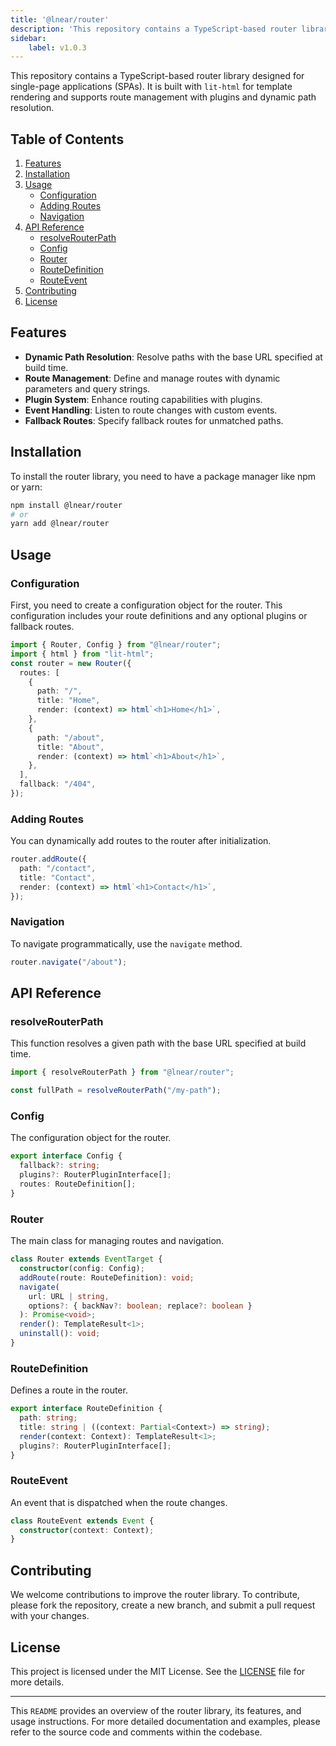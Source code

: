 ```yaml
---
title: '@lnear/router'
description: 'This repository contains a TypeScript-based router library designed for single-page applications (SPAs). It is built with `lit-html` for template rendering...'
sidebar:
    label: v1.0.3
---
```

This repository contains a TypeScript-based router library designed for single-page applications (SPAs). It is built with `lit-html` for template rendering and supports route management with plugins and dynamic path resolution.

## Table of Contents

1. [Features](#features)
2. [Installation](#installation)
3. [Usage](#usage)
   - [Configuration](#configuration)
   - [Adding Routes](#adding-routes)
   - [Navigation](#navigation)
4. [API Reference](#api-reference)
   - [resolveRouterPath](#resolverouterpath)
   - [Config](#config)
   - [Router](#router)
   - [RouteDefinition](#routedefinition)
   - [RouteEvent](#routeevent)
5. [Contributing](#contributing)
6. [License](#license)

## Features

- **Dynamic Path Resolution**: Resolve paths with the base URL specified at build time.
- **Route Management**: Define and manage routes with dynamic parameters and query strings.
- **Plugin System**: Enhance routing capabilities with plugins.
- **Event Handling**: Listen to route changes with custom events.
- **Fallback Routes**: Specify fallback routes for unmatched paths.

## Installation

To install the router library, you need to have a package manager like npm or yarn:

```sh
npm install @lnear/router
# or
yarn add @lnear/router
```

## Usage

### Configuration

First, you need to create a configuration object for the router. This configuration includes your route definitions and any optional plugins or fallback routes.

```typescript
import { Router, Config } from "@lnear/router";
import { html } from "lit-html";
const router = new Router({
  routes: [
    {
      path: "/",
      title: "Home",
      render: (context) => html`<h1>Home</h1>`,
    },
    {
      path: "/about",
      title: "About",
      render: (context) => html`<h1>About</h1>`,
    },
  ],
  fallback: "/404",
});
```

### Adding Routes

You can dynamically add routes to the router after initialization.

```typescript
router.addRoute({
  path: "/contact",
  title: "Contact",
  render: (context) => html`<h1>Contact</h1>`,
});
```

### Navigation

To navigate programmatically, use the `navigate` method.

```typescript
router.navigate("/about");
```

## API Reference

### resolveRouterPath

This function resolves a given path with the base URL specified at build time.

```typescript
import { resolveRouterPath } from "@lnear/router";

const fullPath = resolveRouterPath("/my-path");
```

### Config

The configuration object for the router.

```typescript
export interface Config {
  fallback?: string;
  plugins?: RouterPluginInterface[];
  routes: RouteDefinition[];
}
```

### Router

The main class for managing routes and navigation.

```typescript
class Router extends EventTarget {
  constructor(config: Config);
  addRoute(route: RouteDefinition): void;
  navigate(
    url: URL | string,
    options?: { backNav?: boolean; replace?: boolean }
  ): Promise<void>;
  render(): TemplateResult<1>;
  uninstall(): void;
}
```

### RouteDefinition

Defines a route in the router.

```typescript
export interface RouteDefinition {
  path: string;
  title: string | ((context: Partial<Context>) => string);
  render(context: Context): TemplateResult<1>;
  plugins?: RouterPluginInterface[];
}
```

### RouteEvent

An event that is dispatched when the route changes.

```typescript
class RouteEvent extends Event {
  constructor(context: Context);
}
```

## Contributing

We welcome contributions to improve the router library. To contribute, please fork the repository, create a new branch, and submit a pull request with your changes.

## License

This project is licensed under the MIT License. See the [LICENSE](LICENSE) file for more details.

---

This `README` provides an overview of the router library, its features, and usage instructions. For more detailed documentation and examples, please refer to the source code and comments within the codebase.
